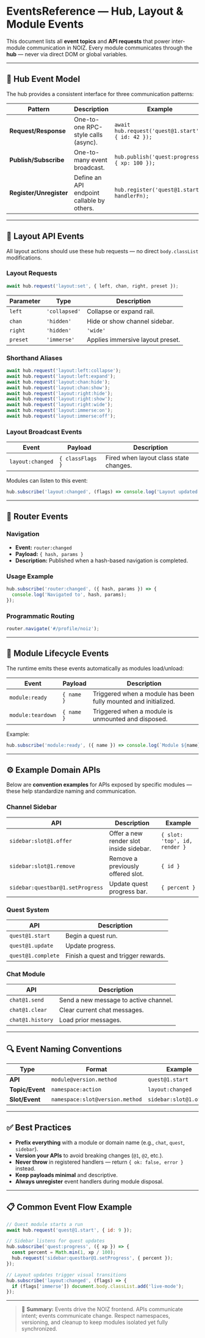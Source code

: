 # EventsReference — Hub, Layout & Module Events

This document lists all **event topics** and **API requests** that power inter-module communication in NOIZ. Every module communicates through the **hub** — never via direct DOM or global variables.

---

## 🧩 Hub Event Model

The hub provides a consistent interface for three communication patterns:

| Pattern                 | Description                                | Example                                           |
| ----------------------- | ------------------------------------------ | ------------------------------------------------- |
| **Request/Response**    | One-to-one RPC-style calls (async).        | `await hub.request('quest@1.start', { id: 42 });` |
| **Publish/Subscribe**   | One-to-many event broadcast.               | `hub.publish('quest:progress', { xp: 100 });`     |
| **Register/Unregister** | Define an API endpoint callable by others. | `hub.register('quest@1.start', handlerFn);`       |

---

## 🔌 Layout API Events

All layout actions should use these hub requests — no direct `body.classList` modifications.

### **Layout Requests**

```js
await hub.request('layout:set', { left, chan, right, preset });
```

| Parameter | Type                  | Description                        |
| --------- | --------------------- | ---------------------------------- |
| `left`    | `'collapsed'`         | Collapse or expand rail.           |
| `chan`    | `'hidden'`            | Hide or show channel sidebar.      |
| `right`   | `'hidden'` | `'wide'` | Hide, show, or widen right column. |
| `preset`  | `'immerse'`           | Applies immersive layout preset.   |

### **Shorthand Aliases**

```js
await hub.request('layout:left:collapse');
await hub.request('layout:left:expand');
await hub.request('layout:chan:hide');
await hub.request('layout:chan:show');
await hub.request('layout:right:hide');
await hub.request('layout:right:show');
await hub.request('layout:right:wide');
await hub.request('layout:immerse:on');
await hub.request('layout:immerse:off');
```

### **Layout Broadcast Events**

| Event            | Payload          | Description                            |
| ---------------- | ---------------- | -------------------------------------- |
| `layout:changed` | `{ classFlags }` | Fired when layout class state changes. |

Modules can listen to this event:

```js
hub.subscribe('layout:changed', (flags) => console.log('Layout updated', flags));
```

---

## 🧭 Router Events

### Navigation

* **Event:** `router:changed`
* **Payload:** `{ hash, params }`
* **Description:** Published when a hash-based navigation is completed.

### Usage Example

```js
hub.subscribe('router:changed', ({ hash, params }) => {
  console.log('Navigated to', hash, params);
});
```

### Programmatic Routing

```js
router.navigate('#/profile/noiz');
```

---

## 🧬 Module Lifecycle Events

The runtime emits these events automatically as modules load/unload:

| Event             | Payload    | Description                                                     |
| ----------------- | ---------- | --------------------------------------------------------------- |
| `module:ready`    | `{ name }` | Triggered when a module has been fully mounted and initialized. |
| `module:teardown` | `{ name }` | Triggered when a module is unmounted and disposed.              |

Example:

```js
hub.subscribe('module:ready', ({ name }) => console.log(`Module ${name} is live.`));
```

---

## ⚙️ Example Domain APIs

Below are **convention examples** for APIs exposed by specific modules — these help standardize naming and communication.

### Channel Sidebar

| API                              | Description                             | Example                       |
| -------------------------------- | --------------------------------------- | ----------------------------- |
| `sidebar:slot@1.offer`           | Offer a new render slot inside sidebar. | `{ slot: 'top', id, render }` |
| `sidebar:slot@1.remove`          | Remove a previously offered slot.       | `{ id }`                      |
| `sidebar:questbar@1.setProgress` | Update quest progress bar.              | `{ percent }`                 |

### Quest System

| API                | Description                         |
| ------------------ | ----------------------------------- |
| `quest@1.start`    | Begin a quest run.                  |
| `quest@1.update`   | Update progress.                    |
| `quest@1.complete` | Finish a quest and trigger rewards. |

### Chat Module

| API              | Description                           |
| ---------------- | ------------------------------------- |
| `chat@1.send`    | Send a new message to active channel. |
| `chat@1.clear`   | Clear current chat messages.          |
| `chat@1.history` | Load prior messages.                  |

---

## 🔍 Event Naming Conventions

| Type            | Format                          | Example                |
| --------------- | ------------------------------- | ---------------------- |
| **API**         | `module@version.method`         | `quest@1.start`        |
| **Topic/Event** | `namespace:action`              | `layout:changed`       |
| **Slot/Event**  | `namespace:slot@version.method` | `sidebar:slot@1.offer` |

---

## ✅ Best Practices

* **Prefix everything** with a module or domain name (e.g., `chat`, `quest`, `sidebar`).
* **Version your APIs** to avoid breaking changes (`@1`, `@2`, etc.).
* **Never throw** in registered handlers — return `{ ok: false, error }` instead.
* **Keep payloads minimal** and descriptive.
* **Always unregister** event handlers during module disposal.

---

## 📋 Common Event Flow Example

```js
// Quest module starts a run
await hub.request('quest@1.start', { id: 9 });

// Sidebar listens for quest updates
hub.subscribe('quest:progress', ({ xp }) => {
  const percent = Math.min(1, xp / 100);
  hub.request('sidebar:questbar@1.setProgress', { percent });
});

// Layout updates trigger visual transitions
hub.subscribe('layout:changed', (flags) => {
  if (flags['immerse']) document.body.classList.add('live-mode');
});
```

---

> 🧭 **Summary:** Events drive the NOIZ frontend. APIs communicate intent; events communicate change. Respect namespaces, versioning, and cleanup to keep modules isolated yet fully synchronized.
